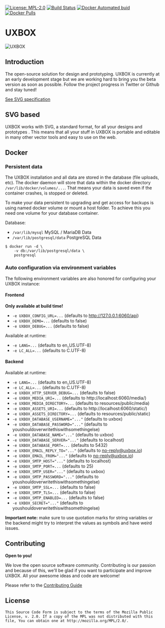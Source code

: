 
[uri_license]: https://www.mozilla.org/en-US/MPL/2.0
[uri_license_image]: https://img.shields.io/badge/MPL-2.0-blue.svg

[![License: MPL-2.0][uri_license_image]][uri_license]
[![Build Status](https://travis-ci.org/Monogramm/uxbox.svg)](https://travis-ci.org/Monogramm/uxbox)
[![Docker Automated buid](https://img.shields.io/docker/build/monogramm/uxbox.svg)](https://hub.docker.com/r/monogramm/uxbox/)
[![Docker Pulls](https://img.shields.io/docker/pulls/monogramm/uxbox.svg)](https://hub.docker.com/r/monogramm/uxbox/)

# UXBOX #

![UXBOX](https://piweek.com/images/projects/uxbox.jpg)

## Introduction ##

The open-source solution for design and prototyping. UXBOX is currently at an early development stage but we are working hard to bring you the beta version as soon as possible. Follow the project progress in Twitter or Github and stay tuned!

[See SVG specification](https://www.w3.org/Graphics/SVG/)

## SVG based ##

UXBOX works with SVG, a standard format, for all your designs and prototypes . This means that all your stuff in UXBOX is portable and editable in many other vector tools and easy to use on the web.

## Docker

### Persistent data
The UXBOX installation and all data are stored in the database (file uploads, etc). The docker daemon will store that data within the docker directory `/var/lib/docker/volumes/...`. That means your data is saved even if the container crashes, is stopped or deleted.

To make your data persistent to upgrading and get access for backups is using named docker volume or mount a host folder. To achieve this you need one volume for your database container.

Database:
- `/var/lib/mysql` MySQL / MariaDB Data
- `/var/lib/postgresql/data` PostgreSQL Data
```console
$ docker run -d \
    -v db:/var/lib/postgresql/data \
    postgresql
```

### Auto configuration via environment variables

The following environment variables are also honored for configuring your UXBOX instance:

#### Frontend

**Only available at build time!**
-	`-e UXBOX_CONFIG_URL=...` (defaults to http://127.0.0.1:6060/api)
-	`-e UXBOX_DEMO=...` (defaults to false)
-	`-e UXBOX_DEBUG=...` (defaults to false)

Available at runtime:
-	`-e LANG=...` (defaults to en_US.UTF-8)
-	`-e LC_ALL=...` (defaults to C.UTF-8)

#### Backend

Available at runtime:
-	`-e LANG=...` (defaults to en_US.UTF-8)
-	`-e LC_ALL=...` (defaults to C.UTF-8)
-	`-e UXBOX_HTTP_SERVER_DEBUG=...` (defaults to false)
-	`-e UXBOX_MEDIA_URI=...` (defaults to http://localhost:6060/media/)
-	`-e UXBOX_MEDIA_DIRECTORY=...` (defaults to resources/public/media)
-	`-e UXBOX_ASSETS_URI=...` (defaults to http://localhost:6060/static/)
-	`-e UXBOX_ASSETS_DIRECTORY=...` (defaults to resources/public/static)
-	`-e UXBOX_DATABASE_USERNAME="..."` (defaults to uxbox)
-	`-e UXBOX_DATABASE_PASSWORD="..."` (defaults to youshouldoverwritethiswithsomethingelse)
-	`-e UXBOX_DATABASE_NAME="..."` (defaults to uxbox)
-	`-e UXBOX_DATABASE_SERVER="..."` (defaults to localhost)
-	`-e UXBOX_DATABASE_PORT=...` (defaults to 5432)
-	`-e UXBOX_EMAIL_REPLY_TO="..."` (defaults to no-reply@uxbox.io)
-	`-e UXBOX_EMAIL_FROM="..."` (defaults to no-reply@uxbox.io)
-	`-e UXBOX_SMTP_HOST="..."` (defaults to localhost)
-	`-e UXBOX_SMTP_PORT=...` (defaults to 25)
-	`-e UXBOX_SMTP_USER="..."` (defaults to uxbox)
-	`-e UXBOX_SMTP_PASSWORD="..."` (defaults to youshouldoverwritethiswithsomethingelse)
-	`-e UXBOX_SMTP_SSL=...` (defaults to false)
-	`-e UXBOX_SMTP_TLS=...` (defaults to false)
-	`-e UXBOX_SMTP_ENABLED=...` (defaults to false)
-	`-e UXBOX_SECRET="..."` (defaults to youshouldoverwritethiswithsomethingelse)

**Important note:** make sure to use quotation marks for string variables or the backend might try to interpret the values as symbols and have weird issues.

## Contributing ##

**Open to you!**

We love the open source software community. Contributing is our passion and because of this, we'll be glad if you want to participate and improve UXBOX. All your awesome ideas and code are welcome!

Please refer to the [Contributing Guide](./CONTRIBUTING.md)


## License ##

```
This Source Code Form is subject to the terms of the Mozilla Public
License, v. 2.0. If a copy of the MPL was not distributed with this
file, You can obtain one at http://mozilla.org/MPL/2.0/.
```
